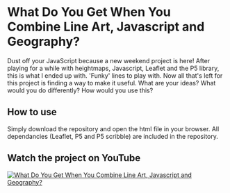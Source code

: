# What Do You Get When You Combine Line Art, Javascript and Geography?

Dust off your JavaScript because a new weekend project is here! After playing for a while with heightmaps, Javascript, Leaflet and the P5 library, this is what I ended up with. 'Funky' lines to play with. Now all that's left for this project is finding a way to make it useful. What are your ideas? What would you do differently? How would you use this?

## How to use

Simply download the repository and open the html file in your browser. All dependancies (Leaflet, P5 and P5 scribble) are included in the repository.

## Watch the project on YouTube

[![What Do You Get When You Combine Line Art, Javascript and Geography?](http://img.youtube.com/vi/uPLk1-RqXRU/0.jpg)](https://www.youtube.com/watch?v=uPLk1-RqXRU "What Do You Get When You Combine Line Art, Javascript and Geography?")

